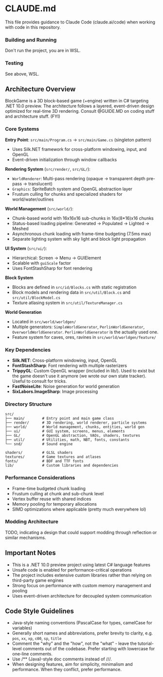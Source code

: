 # CLAUDE.md

This file provides guidance to Claude Code (claude.ai/code) when working with code in this repository.

### Building and Running
Don't run the project, you are in WSL.

### Testing
See above, WSL.

## Architecture Overview

BlockGame is a 3D block-based game (+engine) written in C# targeting .NET 10.0 preview. The architecture follows a layered, event-driven design optimized for real-time 3D rendering.
Consult @GUIDE.MD on coding stuff and architecture stuff. (FYI)

### Core Systems

**Entry Point**: `src/main/Program.cs` → `src/main/Game.cs` (singleton pattern)
- Uses Silk.NET framework for cross-platform windowing, input, and OpenGL
- Event-driven initialization through window callbacks

**Rendering System** (`src/render/`, `src/GL/`):
- `WorldRenderer`: Multi-pass rendering (opaque → transparent depth pre-pass → translucent)
- `Graphics`: SpriteBatch system and OpenGL abstraction layer
- Frustum culling for chunks and specialized shaders for world/water/outlines

**World Management** (`src/world/`):
- Chunk-based world with 16x16x16 sub-chunks in 16x(8*16)x16 chunks
- Status-based loading pipeline: Generated → Populated → Lighted → Meshed
- Asynchronous chunk loading with frame-time budgeting (7.5ms max)
- Separate lighting system with sky light and block light propagation

**UI System** (`src/ui/`):
- Hierarchical: Screen → Menu → GUIElement
- Scalable with `guiScale` factor
- Uses FontStashSharp for font rendering

**Block System**

- Blocks are defined in `src/id/Blocks.cs` with static registration
- Block models and rendering data in `src/util/Block.cs` and `src/util/BlockModel.cs`
- Texture atlasing system in `src/util/TextureManager.cs`

**World Generation**

- Located in `src/world/worldgen/`
- Multiple generators: `SimpleWorldGenerator`, `PerlinWorldGenerator`, `OverworldWorldGenerator`. `PerlinWorldGenerator` is the actually used one.
- Feature system for caves, ores, ravines in `src/world/worldgen/feature/`

### Key Dependencies

- **Silk.NET**: Cross-platform windowing, input, OpenGL
- **FontStashSharp**: Font rendering with multiple rasterizers
- **TrippyGL**: Custom OpenGL wrapper (included in lib/). Used to exist but the game doesn't use it anymore (we wrote our own state tracker). Useful to consult for tricks.
- **FastNoiseLite**: Noise generation for world generation
- **SixLabors.ImageSharp**: Image processing

### Directory Structure

```
src/
├── main/        # Entry point and main game class
├── render/      # 3D rendering, world renderer, particle systems
├── world/       # World management, chunks, entities, world gen
├── ui/          # GUI system, screens, menus, elements
├── GL/          # OpenGL abstraction, VAOs, shaders, textures
├── util/        # Utilities, math, NBT, fonts, constants
└── snd/         # Sound engine

shaders/         # GLSL shaders
textures/        # Game textures and atlases
fonts/           # BDF and TTF fonts
lib/             # Custom libraries and dependencies
```

### Performance Considerations

- Frame-time budgeted chunk loading
- Frustum culling at chunk and sub-chunk level
- Vertex buffer reuse with shared indices
- Memory pooling for temporary allocations
- SIMD optimizations where applicable (pretty much everywhere lol)

### Modding Architecture

TODO, indicating a design that could support modding through reflection or similar mechanisms.

## Important Notes

- This is a .NET 10.0 preview project using latest C# language features
- Unsafe code is enabled for performance-critical operations
- The project includes extensive custom libraries rather than relying on third-party game engines
- Strong focus on performance with custom memory management and pooling
- Uses event-driven architecture for decoupled system communication

## Code Style Guidelines
- Java-style naming conventions (PascalCase for types, camelCase for variables)
- Generally short names and abbreviations, prefer brevity to clarity, e.g. `pos`, `xx`, `xp`, `c00`, `sp`, `title`
- Comment the "why" and the "how", not the "what" - leave the tutorial-level comments out of the codebase. Prefer starting with lowercase for one-line comments.
- Use /** (Java)-style doc comments instead of ///.
- When designing features, aim for simplicity, minimalism and performance. When they conflict, prefer performance.
